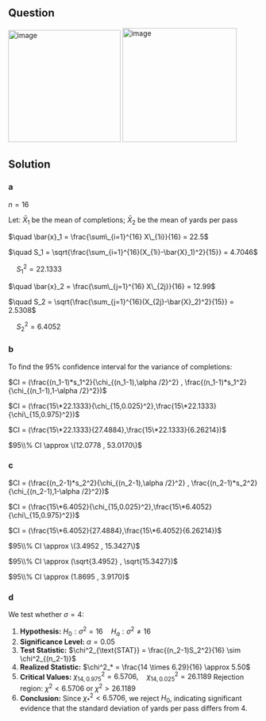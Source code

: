 ## Question
<img width="226" alt="image" src="https://github.com/user-attachments/assets/1f69fc0a-b796-43ce-8147-2d8937d0b620" />

<img width="230" alt="image" src="https://github.com/user-attachments/assets/a203f59e-8f56-4a76-abd6-06b9e03f28c3" />

## Solution
### a
$n=16$

Let:
$\bar{X}_1$ be the mean of completions;
$\bar{X}_2$ be the mean of yards per pass

$\quad \bar{x}_1 = \frac{\sum\_{i=1}^{16} X\_{1i}}{16} = 22.5$

$\quad S_1 = \sqrt{\frac{\sum_{i=1}^{16}(X_{1i}-\bar{X}_1)^2}{15}} = 4.7046$

$\quad S_1^2 = 22.1333$

$\quad \bar{x}_2 = \frac{\sum\_{j=1}^{16} X\_{2j}}{16} = 12.99$

$\quad S_2 = \sqrt{\frac{\sum_{j=1}^{16}(X_{2j}-\bar{X}_2)^2}{15}} = 2.5308$

$\quad S_2^2 = 6.4052$

### b
To find the 95% confidence interval for the variance of completions:

$CI = (\frac{(n_1-1)*s_1^2}{\chi_{(n_1-1),\alpha /2}^2} , \frac{(n_1-1)*s_1^2}{\chi_{(n_1-1),1-\alpha /2}^2})$

$CI = (\frac{15\*22.1333}{\chi_{15,0.025}^2},\frac{15\*22.1333}{\chi\_{15,0.975}^2})$

$CI = (\frac{15\*22.1333}{27.4884},\frac{15\*22.1333}{6.26214})$

$95\\% CI \approx \(12.0778 , 53.0170\)$
### c
$CI = (\frac{(n_2-1)*s_2^2}{\chi_{(n_2-1),\alpha /2}^2} , \frac{(n_2-1)*s_2^2}{\chi_{(n_2-1),1-\alpha /2}^2})$

$CI = (\frac{15\*6.4052}{\chi_{15,0.025}^2},\frac{15\*6.4052}{\chi\_{15,0.975}^2})$

$CI = (\frac{15\*6.4052}{27.4884},\frac{15\*6.4052}{6.26214})$

$95\\% CI \approx \(3.4952 , 15.3427\)$

$95\\% CI \approx (\sqrt{3.4952} , \sqrt{15.3427})$

$95\\% CI \approx (1.8695 , 3.9170)$

### d

We test whether $\sigma = 4$:

1. **Hypothesis:**
   $H_0: \sigma^2 = 16 \quad H_a: \sigma^2 \neq 16$
2. **Significance Level:**
   $\alpha = 0.05$
3. **Test Statistic:**
   $\chi^2_{\text{STAT}} = \frac{(n_2-1)S_2^2}{16} \sim \chi^2_{(n_2-1)}$
4. **Realized Statistic:**
   $\chi^2_* = \frac{14 \times 6.29}{16} \approx 5.50$
5. **Critical Values:**
   $\chi^2_{14,0.975} = 6.5706, \quad \chi^2_{14,0.025} = 26.1189$
   Rejection region: $\chi^2 < 6.5706$ or $\chi^2 > 26.1189$
6. **Conclusion:** Since $\chi^2_* < 6.5706$, we reject $H_0$, indicating significant evidence that the standard deviation of yards per pass differs from 4.


